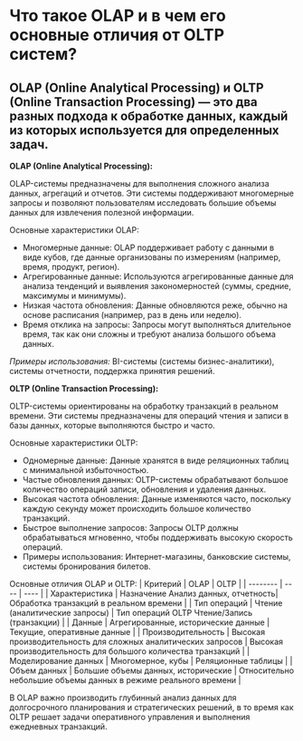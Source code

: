 # Что такое OLAP и в чем его основные отличия от OLTP систем?

## OLAP (Online Analytical Processing) и OLTP (Online Transaction Processing) — это два разных подхода к обработке данных, каждый из которых используется для определенных задач.

**OLAP (Online Analytical Processing):**

OLAP-системы предназначены для выполнения сложного анализа данных, агрегаций и отчетов. Эти системы поддерживают многомерные запросы и позволяют пользователям исследовать большие объемы данных для извлечения полезной информации.

Основные характеристики OLAP:
- Многомерные данные: OLAP поддерживает работу с данными в виде кубов, где данные организованы по измерениям (например, время, продукт, регион).
- Агрегированные данные: Используются агрегированные данные для анализа тенденций и выявления закономерностей (суммы, средние, максимумы и минимумы).
- Низкая частота обновления: Данные обновляются реже, обычно на основе расписания (например, раз в день или неделю).
- Время отклика на запросы: Запросы могут выполняться длительное время, так как они сложны и требуют анализа большого объема данных.

*Примеры использования:* BI-системы (системы бизнес-аналитики), системы отчетности, поддержка принятия решений.

**OLTP (Online Transaction Processing):**

OLTP-системы ориентированы на обработку транзакций в реальном времени. Эти системы предназначены для операций чтения и записи в базы данных, которые выполняются быстро и часто.

Основные характеристики OLTP:
- Одномерные данные: Данные хранятся в виде реляционных таблиц с минимальной избыточностью.
- Частые обновления данных: OLTP-системы обрабатывают большое количество операций записи, обновления и удаления данных.
- Высокая частота обновления: Данные изменяются часто, поскольку каждую секунду может происходить большое количество транзакций.
- Быстрое выполнение запросов: Запросы OLTP должны обрабатываться мгновенно, чтобы поддерживать высокую скорость операций.
- Примеры использования: Интернет-магазины, банковские системы, системы бронирования билетов.

Основные отличия OLAP и OLTP:
| Критерий | OLAP | OLTP |
| -------- | ---- | ---- |
| Характеристика |	Назначение	Анализ данных, отчетность|	Обработка транзакций в реальном времени |
| Тип операций | Чтение (аналитические запросы)	| Тип операций OLTP Чтение/Запись (транзакции) |
| Данные |	Агрегированные, исторические данные	| Текущие, оперативные данные |
| Производительность |	Высокая производительность для сложных аналитических запросов	| Высокая производительность для большого количества транзакций |
| Моделирование данных |	Многомерное, кубы	| Реляционные таблицы |
| Объем данных | Большие объемы данных, исторические	| Относительно небольшие объемы данных в режиме реального времени |


В OLAP важно производить глубинный анализ данных для долгосрочного планирования и стратегических решений, в то время как OLTP решает задачи оперативного управления и выполнения ежедневных транзакций.